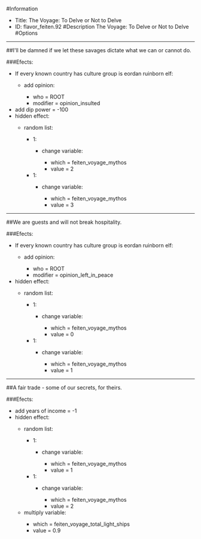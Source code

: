 #Information
 - Title: The Voyage: To Delve or Not to Delve
 - ID: flavor_feiten.92
#Description
The Voyage: To Delve or Not to Delve
#Options

___
##I'll be damned if we let these savages dictate what we can or cannot do.

###Efects:<ul><li>If every known country has culture group is eordan ruinborn elf:</li><ul><li>add opinion:</li><ul><li>who = ROOT</li><li>modifier = opinion_insulted</li></ul></ul><li>add dip power = -100</li><li>hidden effect:</li><ul><li>random list:</li><ul><li>1:</li><ul><li>change variable:</li><ul><li>which = feiten_voyage_mythos</li><li>value = 2</li></ul></ul><li>1:</li><ul><li>change variable:</li><ul><li>which = feiten_voyage_mythos</li><li>value = 3</li></ul></ul></ul></ul></ul>

___
##We are guests and will not break hospitality.

###Efects:<ul><li>If every known country has culture group is eordan ruinborn elf:</li><ul><li>add opinion:</li><ul><li>who = ROOT</li><li>modifier = opinion_left_in_peace</li></ul></ul><li>hidden effect:</li><ul><li>random list:</li><ul><li>1:</li><ul><li>change variable:</li><ul><li>which = feiten_voyage_mythos</li><li>value = 0</li></ul></ul><li>1:</li><ul><li>change variable:</li><ul><li>which = feiten_voyage_mythos</li><li>value = 1</li></ul></ul></ul></ul></ul>

___
##A fair trade - some of our secrets, for theirs.

###Efects:<ul><li>add years of income = -1</li><li>hidden effect:</li><ul><li>random list:</li><ul><li>1:</li><ul><li>change variable:</li><ul><li>which = feiten_voyage_mythos</li><li>value = 1</li></ul></ul><li>1:</li><ul><li>change variable:</li><ul><li>which = feiten_voyage_mythos</li><li>value = 2</li></ul></ul></ul><li>multiply variable:</li><ul><li>which = feiten_voyage_total_light_ships</li><li>value = 0.9</li></ul></ul></ul>
